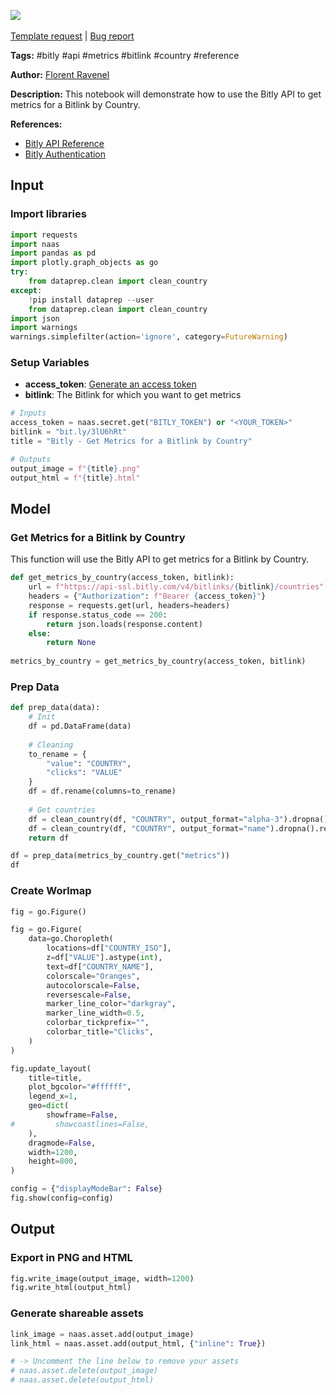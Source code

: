 <a href="https://app.naas.ai/user-redirect/naas/downloader?url=https://raw.githubusercontent.com/jupyter-naas/awesome-notebooks/master/Bitly/Bitly_Get_Metrics_for_a_Bitlink_by_Country.ipynb" target="_parent"><img src="https://naasai-public.s3.eu-west-3.amazonaws.com/open_in_naas.svg"/></a><br><br><a href="https://github.com/jupyter-naas/awesome-notebooks/issues/new?assignees=&labels=&template=template-request.md&title=Tool+-+Action+of+the+notebook+">Template request</a> | <a href="https://github.com/jupyter-naas/awesome-notebooks/issues/new?assignees=&labels=bug&template=bug_report.md&title=Bitly+-+Get+Metrics+for+a+Bitlink+by+Country:+Error+short+description">Bug report</a>

**Tags:** #bitly #api #metrics #bitlink #country #reference

**Author:** [Florent Ravenel](https://www.linkedin.com/in/florent-ravenel/)

**Description:** This notebook will demonstrate how to use the Bitly API to get metrics for a Bitlink by Country.

**References:**
- [Bitly API Reference](https://dev.bitly.com/api-reference/#getMetricsForBitlinkByCountries)
- [Bitly Authentication](https://dev.bitly.com/authentication.html)

## Input

### Import libraries


```python
import requests
import naas
import pandas as pd
import plotly.graph_objects as go
try:
    from dataprep.clean import clean_country
except:
    !pip install dataprep --user
    from dataprep.clean import clean_country
import json
import warnings
warnings.simplefilter(action='ignore', category=FutureWarning)
```

### Setup Variables
- **access_token**: [Generate an access token](https://dev.bitly.com/authentication.html)
- **bitlink**: The Bitlink for which you want to get metrics


```python
# Inputs
access_token = naas.secret.get("BITLY_TOKEN") or "<YOUR_TOKEN>"
bitlink = "bit.ly/3lU6hRt"
title = "Bitly - Get Metrics for a Bitlink by Country"

# Outputs
output_image = f"{title}.png"
output_html = f"{title}.html"
```

## Model

### Get Metrics for a Bitlink by Country

This function will use the Bitly API to get metrics for a Bitlink by Country.


```python
def get_metrics_by_country(access_token, bitlink):
    url = f"https://api-ssl.bitly.com/v4/bitlinks/{bitlink}/countries"
    headers = {"Authorization": f"Bearer {access_token}"}
    response = requests.get(url, headers=headers)
    if response.status_code == 200:
        return json.loads(response.content)
    else:
        return None
    
metrics_by_country = get_metrics_by_country(access_token, bitlink)
```

### Prep Data


```python
def prep_data(data):
    # Init
    df = pd.DataFrame(data)
    
    # Cleaning
    to_rename = {
        "value": "COUNTRY",
        "clicks": "VALUE"
    }
    df = df.rename(columns=to_rename)
    
    # Get countries
    df = clean_country(df, "COUNTRY", output_format="alpha-3").dropna().rename(columns={"COUNTRY_clean": "COUNTRY_ISO"})
    df = clean_country(df, "COUNTRY", output_format="name").dropna().rename(columns={"COUNTRY_clean": "COUNTRY_NAME"})              
    return df

df = prep_data(metrics_by_country.get("metrics"))
df
```

### Create Worlmap


```python
fig = go.Figure()

fig = go.Figure(
    data=go.Choropleth(
        locations=df["COUNTRY_ISO"],
        z=df["VALUE"].astype(int),
        text=df["COUNTRY_NAME"],
        colorscale="Oranges",
        autocolorscale=False,
        reversescale=False,
        marker_line_color="darkgray",
        marker_line_width=0.5,
        colorbar_tickprefix="",
        colorbar_title="Clicks",
    )
)

fig.update_layout(
    title=title,
    plot_bgcolor="#ffffff",
    legend_x=1,
    geo=dict(
        showframe=False,
#         showcoastlines=False,
    ),
    dragmode=False,
    width=1200,
    height=800,
)

config = {"displayModeBar": False}
fig.show(config=config)
```

## Output

### Export in PNG and HTML


```python
fig.write_image(output_image, width=1200)
fig.write_html(output_html)
```

### Generate shareable assets


```python
link_image = naas.asset.add(output_image)
link_html = naas.asset.add(output_html, {"inline": True})

# -> Uncomment the line below to remove your assets
# naas.asset.delete(output_image)
# naas.asset.delete(output_html)
```

 
